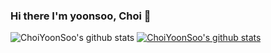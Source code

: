 ### Hi there I'm yoonsoo, Choi 👋

<!--
**ChoiYoonSoo/ChoiYoonSoo** is a ✨ _special_ ✨ repository because its `README.md` (this file) appears on your GitHub profile.

Here are some ideas to get you started:

- 🔭 I’m currently working on ...
- 🌱 I’m currently learning ...
- 👯 I’m looking to collaborate on ...
- 🤔 I’m looking for help with ...
- 💬 Ask me about ...
- 📫 How to reach me: ...
- 😄 Pronouns: ...
- ⚡ Fun fact: ...
-->

![ChoiYoonSoo's github stats](https://github-readme-stats.vercel.app/api?username=ChoiYoonSoo&show_icons=true&theme=merko)
[![ChoiYoonSoo's github stats](https://github-readme-stats.vercel.app/api/top-langs/?username=ChoiYoonSoo&show_icons=true&theme-merko&hide_border=true&title_color=004386&icon_color=004386&layout=compact)](https://github.com/ChoiYoonSoo)
